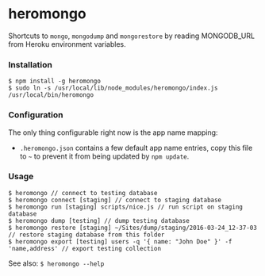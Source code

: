 heromongo
=========

Shortcuts to `mongo`, `mongodump` and `mongorestore` by reading MONGODB_URL from Heroku environment variables.

### Installation

```
$ npm install -g heromongo
$ sudo ln -s /usr/local/lib/node_modules/heromongo/index.js /usr/local/bin/heromongo
```

### Configuration

The only thing configurable right now is the app name mapping:
- `.heromongo.json` contains a few default app name entries, copy this file to `~` to prevent it from being updated by `npm update`.

### Usage

```
$ heromongo // connect to testing database
$ heromongo connect [staging] // connect to staging database
$ heromongo run [staging] scripts/nice.js // run script on staging database
$ heromongo dump [testing] // dump testing database
$ heromongo restore [staging] ~/Sites/dump/staging/2016-03-24_12-37-03 // restore staging database from this folder
$ heromongo export [testing] users -q '{ name: "John Doe" }' -f 'name,address' // export testing collection
```

See also: `$ heromongo --help`
